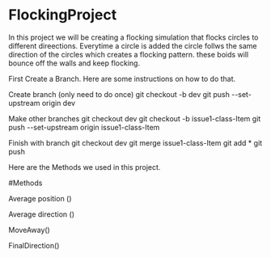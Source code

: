 # FlockingProject

In this project we will be creating a flocking simulation that flocks circles to different direections. Everytime a circle is added the circle follws the same direction of the circles which creates a flocking pattern. these boids will bounce off the walls and keep flocking.

First Create a Branch. Here are some instructions on how to do that. 

Create branch (only need to do once)
git checkout -b dev
git push --set-upstream origin dev

Make other branches 
git checkout dev
git checkout -b issue1-class-Item
git push --set-upstream origin issue1-class-Item

Finish with branch
git checkout dev
git merge issue1-class-Item
git add *
git push


Here are the Methods we used in this project. 

#Methods

Average position ()

Average direction ()

MoveAway()

FinalDirection()

 
